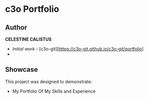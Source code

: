 # c3o Portfolio 


## Author

**CELESTINE CALISTUS** 
* *Initial work* - [c3o-git][https://c3o-git.github.io/c3o-git/portfolio]
* 

## Showcase

This project was designed to demonstrate:

* My Portfolio Of My Skills and Experience 
  
